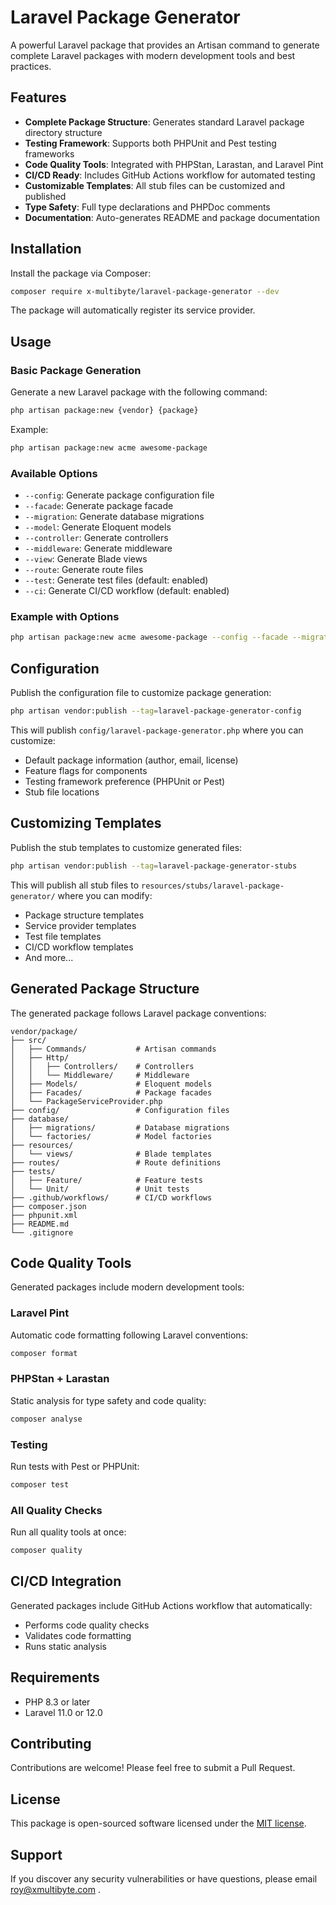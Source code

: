 # Laravel Package Generator

A powerful Laravel package that provides an Artisan command to generate complete Laravel packages with modern development tools and best practices.

## Features

- **Complete Package Structure**: Generates standard Laravel package directory structure
- **Testing Framework**: Supports both PHPUnit and Pest testing frameworks
- **Code Quality Tools**: Integrated with PHPStan, Larastan, and Laravel Pint
- **CI/CD Ready**: Includes GitHub Actions workflow for automated testing
- **Customizable Templates**: All stub files can be customized and published
- **Type Safety**: Full type declarations and PHPDoc comments
- **Documentation**: Auto-generates README and package documentation

## Installation

Install the package via Composer:

```bash
composer require x-multibyte/laravel-package-generator --dev
```

The package will automatically register its service provider.

## Usage

### Basic Package Generation

Generate a new Laravel package with the following command:

```bash
php artisan package:new {vendor} {package}
```

Example:

```bash
php artisan package:new acme awesome-package
```

### Available Options

- `--config`: Generate package configuration file
- `--facade`: Generate package facade
- `--migration`: Generate database migrations
- `--model`: Generate Eloquent models
- `--controller`: Generate controllers
- `--middleware`: Generate middleware
- `--view`: Generate Blade views
- `--route`: Generate route files
- `--test`: Generate test files (default: enabled)
- `--ci`: Generate CI/CD workflow (default: enabled)

### Example with Options

```bash
php artisan package:new acme awesome-package --config --facade --migration --model
```

## Configuration

Publish the configuration file to customize package generation:

```bash
php artisan vendor:publish --tag=laravel-package-generator-config
```

This will publish `config/laravel-package-generator.php` where you can customize:

- Default package information (author, email, license)
- Feature flags for components
- Testing framework preference (PHPUnit or Pest)
- Stub file locations

## Customizing Templates

Publish the stub templates to customize generated files:

```bash
php artisan vendor:publish --tag=laravel-package-generator-stubs
```

This will publish all stub files to `resources/stubs/laravel-package-generator/` where you can modify:

- Package structure templates
- Service provider templates
- Test file templates
- CI/CD workflow templates
- And more...

## Generated Package Structure

The generated package follows Laravel package conventions:

```
vendor/package/
├── src/
│   ├── Commands/           # Artisan commands
│   ├── Http/
│   │   ├── Controllers/    # Controllers
│   │   └── Middleware/     # Middleware
│   ├── Models/             # Eloquent models
│   ├── Facades/            # Package facades
│   └── PackageServiceProvider.php
├── config/                 # Configuration files
├── database/
│   ├── migrations/         # Database migrations
│   └── factories/          # Model factories
├── resources/
│   └── views/              # Blade templates
├── routes/                 # Route definitions
├── tests/
│   ├── Feature/            # Feature tests
│   └── Unit/               # Unit tests
├── .github/workflows/      # CI/CD workflows
├── composer.json
├── phpunit.xml
├── README.md
└── .gitignore
```

## Code Quality Tools

Generated packages include modern development tools:

### Laravel Pint

Automatic code formatting following Laravel conventions:

```bash
composer format
```

### PHPStan + Larastan

Static analysis for type safety and code quality:

```bash
composer analyse
```

### Testing

Run tests with Pest or PHPUnit:

```bash
composer test
```

### All Quality Checks

Run all quality tools at once:

```bash
composer quality
```

## CI/CD Integration

Generated packages include GitHub Actions workflow that automatically:

- Performs code quality checks
- Validates code formatting
- Runs static analysis

## Requirements

- PHP 8.3 or later
- Laravel 11.0 or 12.0

## Contributing

Contributions are welcome! Please feel free to submit a Pull Request.

## License

This package is open-sourced software licensed under the [MIT license](LICENSE).

## Support

If you discover any security vulnerabilities or have questions, please email <roy@xmultibyte.com> .
